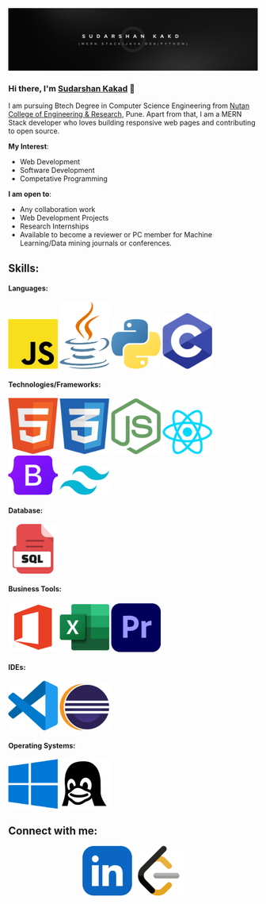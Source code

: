 <img src="Icons/Sudarshan.png" width="">

### Hi there, I'm [Sudarshan Kakad]() 👋

I am pursuing Btech Degree in Computer Science Engineering from [Nutan College of Engineering & Research](https://ncerpune.in), Pune. Apart from that, I am a MERN Stack developer who loves building responsive web pages and contributing to open source.

**My Interest**:
- Web Development
- Software Development
- Competative Programming

 **I am open to**:

- Any collaboration work
- Web Development Projects
- Research Internships
- Available to become a reviewer or PC member for Machine Learning/Data mining journals or conferences.

## Skills:

#### Languages:
<p> 
<img src="Icons/JS.png" width="100px">
<img src="Icons/Java.png" width="100px">
<img src="Icons/Python.png" width="100px">
<img src="Icons/C.png" width="100px">
</p>

#### Technologies/Frameworks:
<p> 
<img src="Icons/Html.png" width="100px">
<img src="Icons/Css.png" width="100px">
<img src="Icons/NodeJs.png" width="100px">
<img src="Icons/ReactJs.png" width="100px">
<img src="Icons/Bootstrap.png" width="100px">
<img src="Icons/TailwindCss.png" width="100px">
</p>

#### Database:

<p> 
<img src="Icons/SQL.png" width="100px">
</p>

#### Business Tools:

<p> 
<img src="Icons/MSOffice.png" width="100px">
<img src="Icons/Excel.png" width="100px">
<img src="Icons/PrimerePro.png" width="100px">
</p>

#### IDEs:

<p> 
<img src="Icons/VScode.png" width="100px">
<img src="Icons/Eclipse.png" width="100px">
</p>

#### Operating Systems:

<p> 
<img src="Icons/Windows.png" width="100px">
<img src="Icons/Linux.png" width="100px">
</p>

## Connect with me:

<p align = "center">
<a href="https://www.linkedin.com/in/sudarshankakad7672" target="_blank"><img src="Icons/Linkedin.png" width="100px"></a>
<a href="https://leetcode.com/Sudarshan7672/" target="_blank"><img src="Icons/Leetcode.png" width="100px"></a>
</p>

<!--
**themlphdstudent/themlphdstudent** is a ✨ _special_ ✨ repository because its `README.md` (this file) appears on your GitHub profile.

Here are some ideas to get you started:

- 🔭 I’m currently working on ...
- 🌱 I’m currently learning ...
- 👯 I’m looking to collaborate on ...
- 🤔 I’m looking for help with ...
- 💬 Ask me about ...
- 📫 How to reach me: ...
- 😄 Pronouns: ...
- ⚡ Fun fact: ...
-->

